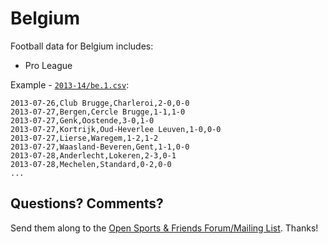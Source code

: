 # Belgium

Football data for Belgium includes:

- Pro League


Example - [`2013-14/be.1.csv`](2013-14/be.1.csv):

```
2013-07-26,Club Brugge,Charleroi,2-0,0-0
2013-07-27,Bergen,Cercle Brugge,1-1,1-0
2013-07-27,Genk,Oostende,3-0,1-0
2013-07-27,Kortrijk,Oud-Heverlee Leuven,1-0,0-0
2013-07-27,Lierse,Waregem,1-2,1-2
2013-07-27,Waasland-Beveren,Gent,1-1,0-0
2013-07-28,Anderlecht,Lokeren,2-3,0-1
2013-07-28,Mechelen,Standard,0-2,0-0
...
```


## Questions? Comments?

Send them along to the
[Open Sports & Friends Forum/Mailing List](http://groups.google.com/group/opensport).
Thanks!

